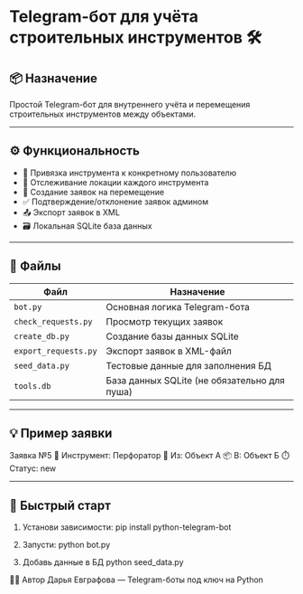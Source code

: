 # Telegram-бот для учёта строительных инструментов 🛠️

## 📦 Назначение

Простой Telegram-бот для внутреннего учёта и перемещения строительных инструментов между объектами.

---

## ⚙️ Функциональность

- 👷 Привязка инструмента к конкретному пользователю
- 📍 Отслеживание локации каждого инструмента
- 🔁 Создание заявок на перемещение
- ✅ Подтверждение/отклонение заявок админом
- 📤 Экспорт заявок в XML
- 🗃️ Локальная SQLite база данных

---

## 🧪 Файлы

| Файл                | Назначение                           |
|---------------------|--------------------------------------|
| `bot.py`            | Основная логика Telegram-бота       |
| `check_requests.py` | Просмотр текущих заявок              |
| `create_db.py`      | Создание базы данных SQLite         |
| `export_requests.py`| Экспорт заявок в XML-файл            |
| `seed_data.py`      | Тестовые данные для заполнения БД   |
| `tools.db`          | База данных SQLite (не обязательно для пуша) |

---

## 💡 Пример заявки

Заявка №5
🔧 Инструмент: Перфоратор
📍 Из: Объект А
📦 В: Объект Б
⏱️ Статус: new


---

## 🚀 Быстрый старт

1. Установи зависимости:
pip install python-telegram-bot

2. Запусти: 
python bot.py

3. Добавь данные в БД
python seed_data.py

🧑‍💻 Автор
Дарья Евграфова — Telegram-боты под ключ на Python
